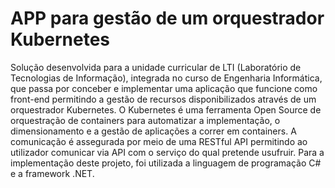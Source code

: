 # APP para gestão de um orquestrador Kubernetes

Solução desenvolvida para a unidade curricular de LTI (Laboratório de Tecnologias de Informação), integrada no curso de Engenharia Informática, que passa por conceber e implementar uma aplicação que funcione como front-end permitindo a gestão de recursos disponibilizados através de um orquestrador Kubernetes.
O Kubernetes é uma ferramenta Open Source de orquestração de containers para automatizar a implementação, o dimensionamento e a gestão de aplicações a correr em containers. A comunicação é assegurada por meio de uma RESTful API permitindo ao utilizador comunicar via API com o serviço do qual pretende usufruir.
Para a implementação deste projeto, foi utilizada a linguagem de programação C# e a framework .NET.

